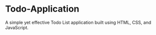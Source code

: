 # Todo-Application
A simple yet effective Todo List application built using HTML, CSS, and JavaScript.

